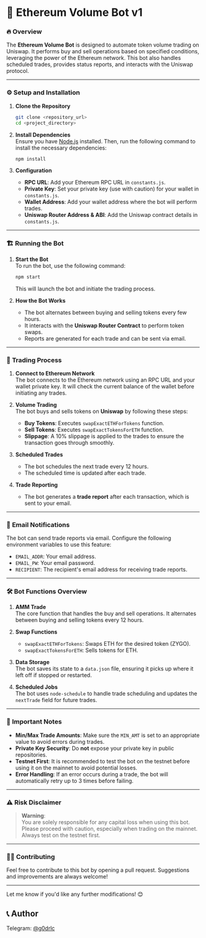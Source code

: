 # 🚀 **Ethereum Volume Bot v1**  

### 🔥 Overview  
The **Ethereum Volume Bot** is designed to automate token volume trading on Uniswap. It performs buy and sell operations based on specified conditions, leveraging the power of the Ethereum network. This bot also handles scheduled trades, provides status reports, and interacts with the Uniswap protocol. 

---

### ⚙️ **Setup and Installation**  

1. **Clone the Repository**  
   ```bash
   git clone <repository_url>
   cd <project_directory>
   ```

2. **Install Dependencies**  
   Ensure you have [Node.js](https://nodejs.org/en/) installed. Then, run the following command to install the necessary dependencies:  
   ```bash
   npm install
   ```

3. **Configuration**  
   - **RPC URL**: Add your Ethereum RPC URL in `constants.js`.  
   - **Private Key**: Set your private key (use with caution) for your wallet in `constants.js`.  
   - **Wallet Address**: Add your wallet address where the bot will perform trades.  
   - **Uniswap Router Address & ABI**: Add the Uniswap contract details in `constants.js`.

---

### 🏗️ **Running the Bot**  

1. **Start the Bot**  
   To run the bot, use the following command:
   ```bash
   npm start
   ```
   This will launch the bot and initiate the trading process.

2. **How the Bot Works**  
   - The bot alternates between buying and selling tokens every few hours.  
   - It interacts with the **Uniswap Router Contract** to perform token swaps.
   - Reports are generated for each trade and can be sent via email.

---

### 🔄 **Trading Process**

1. **Connect to Ethereum Network**  
   The bot connects to the Ethereum network using an RPC URL and your wallet private key. It will check the current balance of the wallet before initiating any trades.

2. **Volume Trading**  
   The bot buys and sells tokens on **Uniswap** by following these steps:
   - **Buy Tokens**: Executes `swapExactETHForTokens` function.
   - **Sell Tokens**: Executes `swapExactTokensForETH` function.
   - **Slippage**: A 10% slippage is applied to the trades to ensure the transaction goes through smoothly.

3. **Scheduled Trades**  
   - The bot schedules the next trade every 12 hours.
   - The scheduled time is updated after each trade.

4. **Trade Reporting**  
   - The bot generates a **trade report** after each transaction, which is sent to your email.

---

### 📧 **Email Notifications**  

The bot can send trade reports via email. Configure the following environment variables to use this feature:

- `EMAIL_ADDR`: Your email address.
- `EMAIL_PW`: Your email password.
- `RECIPIENT`: The recipient's email address for receiving trade reports.

---

### 🛠️ **Bot Functions Overview**

1. **AMM Trade**  
   The core function that handles the buy and sell operations. It alternates between buying and selling tokens every 12 hours.

2. **Swap Functions**  
   - `swapExactETHForTokens`: Swaps ETH for the desired token (ZYGO).
   - `swapExactTokensForETH`: Sells tokens for ETH.
   
3. **Data Storage**  
   The bot saves its state to a `data.json` file, ensuring it picks up where it left off if stopped or restarted.

4. **Scheduled Jobs**  
   The bot uses `node-schedule` to handle trade scheduling and updates the `nextTrade` field for future trades.

---

### 🔑 **Important Notes**  

- **Min/Max Trade Amounts**: Make sure the `MIN_AMT` is set to an appropriate value to avoid errors during trades.
- **Private Key Security**: Do **not** expose your private key in public repositories.
- **Testnet First**: It is recommended to test the bot on the testnet before using it on the mainnet to avoid potential losses.
- **Error Handling**: If an error occurs during a trade, the bot will automatically retry up to 3 times before failing.

---

### ⚠️ **Risk Disclaimer**  

> **Warning**:  
> You are solely responsible for any capital loss when using this bot. Please proceed with caution, especially when trading on the mainnet. Always test on the testnet first.

---

### 👨‍💻 **Contributing**  
Feel free to contribute to this bot by opening a pull request. Suggestions and improvements are always welcome!

---

Let me know if you'd like any further modifications! 😊

## 📞 Author

Telegram: [@g0drlc](https://t.me/g0drlc)
